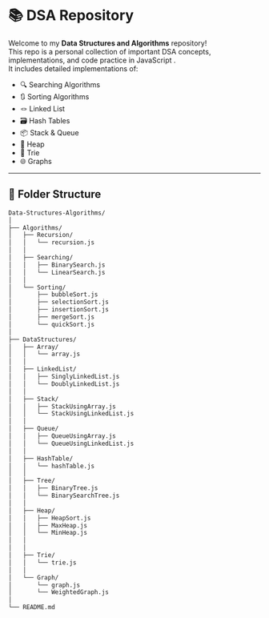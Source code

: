 # 📚 DSA Repository

Welcome to my **Data Structures and Algorithms** repository!  
This repo is a personal collection of important DSA concepts, implementations, and code practice in JavaScript .  
It includes detailed implementations of:

- 🔍 Searching Algorithms  
- 🔃 Sorting Algorithms 
- 🪢 Linked List 
- 🗃️ Hash Tables  
- 📦 Stack & Queue
- 🧱 Heap
- 🌲 Trie    
- 🌐 Graphs  

  

---

## 📂 Folder Structure

```bash
Data-Structures-Algorithms/
│
├── Algorithms/
│   ├── Recursion/
│   │   └── recursion.js
│   │
│   ├── Searching/
│   │   ├── BinarySearch.js
│   │   └── LinearSearch.js
│   │
│   └── Sorting/
│       ├── bubbleSort.js
│       ├── selectionSort.js
│       ├── insertionSort.js
│       ├── mergeSort.js
│       └── quickSort.js
│
├── DataStructures/
│   ├── Array/
│   │   └── array.js
│   │
│   ├── LinkedList/
│   │   ├── SinglyLinkedList.js
│   │   └── DoublyLinkedList.js
│   │
│   ├── Stack/
│   │   ├── StackUsingArray.js
│   │   └── StackUsingLinkedList.js
│   │
│   ├── Queue/
│   │   ├── QueueUsingArray.js
│   │   └── QueueUsingLinkedList.js
│   │
│   ├── HashTable/
│   │   └── hashTable.js
│   │
│   ├── Tree/
│   │   ├── BinaryTree.js
│   │   └── BinarySearchTree.js
│   │
│   ├── Heap/
│   │   ├── HeapSort.js
│   │   ├── MaxHeap.js
│   │   └── MinHeap.js
│   │   
│   │
│   ├── Trie/
│   │   └── trie.js
│   │
│   └── Graph/
│       └── graph.js
│       └── WeightedGraph.js
│
└── README.md

